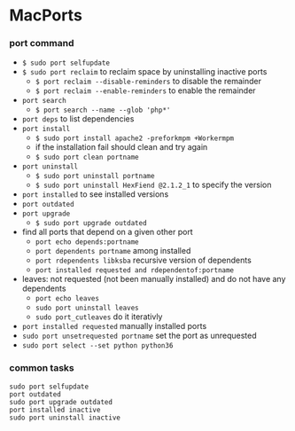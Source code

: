 # MacPorts

### port command
* `$ sudo port selfupdate`
* `$ sudo port reclaim` to reclaim space by uninstalling inactive ports
    * `$ port reclaim --disable-reminders` to disable the remainder
    * `$ port reclaim --enable-reminders` to enable the remainder
* `port search`
    * `$ port search --name --glob 'php*'`
* `port deps` to list dependencies
* `port install`
    * `$ sudo port install apache2 -preforkmpm +Workermpm`
    * if the installation fail should clean and try again
    * `$ sudo port clean portname`
* `port uninstall`
    * `$ sudo port uninstall portname`
    * `$ sudo port uninstall HexFiend @2.1.2_1` to specify the version
* `port installed` to see installed versions
* `port outdated`
* `port upgrade`
    * `$ sudo port upgrade outdated`
* find all ports that depend on a given other port
    * `port echo depends:portname`
    * `port dependents portname` among installed
    * `port rdependents libksba` recursive version of dependents
    * `port installed requested and rdependentof:portname`
* leaves: not requested (not been manually installed) and do not have any dependents
    * `port echo leaves`
    * `sudo port uninstall leaves`
    * `sudo port_cutleaves` do it iterativly
* `port installed requested` manually installed ports
* `sudo port unsetrequested portname` set the port as unrequested
* `sudo port select --set python python36`


### common tasks
```shell
sudo port selfupdate
port outdated
sudo port upgrade outdated
port installed inactive
sudo port uninstall inactive
```


